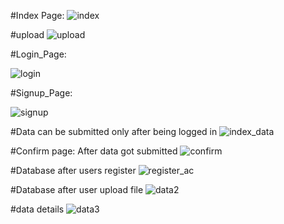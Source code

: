 #Index Page:
![index](https://github.com/Saumyen10/Creative_labs/assets/123822223/697e021f-2992-480b-8250-b54274caa406)


#upload
![upload](https://github.com/Saumyen10/Creative_labs/assets/123822223/ef938ed5-e2c3-4bba-84fc-df11221145e0)

#Login_Page:

![login](https://github.com/Saumyen10/Creative_labs/assets/123822223/3d077f92-b41f-4397-bb28-e2e8907d55b8)

#Signup_Page:

![signup](https://github.com/Saumyen10/Creative_labs/assets/123822223/bbbebe4f-b25a-4e9c-af5d-55e7b74a834f)


#Data can be submitted only after being logged in
![index_data](https://github.com/Saumyen10/Creative_labs/assets/123822223/95e3e005-0c65-4d44-9e0a-0be74c449ca4)


#Confirm page: After data got submitted
![confirm](https://github.com/Saumyen10/Creative_labs/assets/123822223/ccef4fba-8da4-4d0f-9f24-4a23a22cff7b)


#Database after users register 
![register_ac](https://github.com/Saumyen10/Creative_labs/assets/123822223/21c9e4f1-998c-4e51-8a8b-9f87693c5fb2)

#Database after user upload file 
![data2](https://github.com/Saumyen10/Creative_labs/assets/123822223/7a0dd1b2-ffd2-409f-b392-d767b595953a)

#data details
![data3](https://github.com/Saumyen10/Creative_labs/assets/123822223/af3f4416-5d4f-4e1b-983a-1dfb188f54d1)
